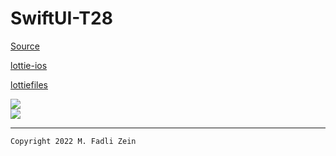 # SwiftUI-T28

[Source](https://designcode.io/swiftui-handbook-lottie-animation)

[lottie-ios](https://github.com/airbnb/lottie-ios)

[lottiefiles](https://lottiefiles.com/search?q=success&category=animations)

<pre>
<img src="preview/example1.png">
<img src="preview/example2.png">
</pre>

---

```
Copyright 2022 M. Fadli Zein
```


